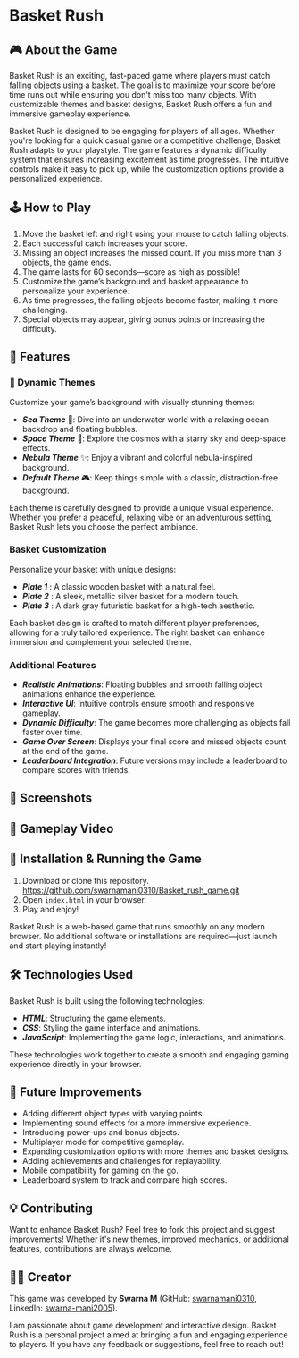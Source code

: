 # Basket Rush

## 🎮 About the Game
Basket Rush is an exciting, fast-paced game where players must catch falling objects using a basket. The goal is to maximize your score before time runs out while ensuring you don't miss too many objects. With customizable themes and basket designs, Basket Rush offers a fun and immersive gameplay experience.

Basket Rush is designed to be engaging for players of all ages. Whether you're looking for a quick casual game or a competitive challenge, Basket Rush adapts to your playstyle. The game features a dynamic difficulty system that ensures increasing excitement as time progresses. The intuitive controls make it easy to pick up, while the customization options provide a personalized experience.

## 🕹️ How to Play
1. Move the basket left and right using your mouse to catch falling objects.
2. Each successful catch increases your score.
3. Missing an object increases the missed count. If you miss more than 3 objects, the game ends.
4. The game lasts for 60 seconds—score as high as possible!
5. Customize the game’s background and basket appearance to personalize your experience.
6. As time progresses, the falling objects become faster, making it more challenging.
7. Special objects may appear, giving bonus points or increasing the difficulty.

## 🎨 Features
### 🌟 Dynamic Themes
Customize your game’s background with visually stunning themes:
- ***Sea Theme*** 🌊: Dive into an underwater world with a relaxing ocean backdrop and floating bubbles.
- ***Space Theme*** 🚀: Explore the cosmos with a starry sky and deep-space effects.
- ***Nebula Theme*** ✨: Enjoy a vibrant and colorful nebula-inspired background.
- ***Default Theme*** 🎮: Keep things simple with a classic, distraction-free background.

Each theme is carefully designed to provide a unique visual experience. Whether you prefer a peaceful, relaxing vibe or an adventurous setting, Basket Rush lets you choose the perfect ambiance.

### Basket Customization
Personalize your basket with unique designs:
- ***Plate 1*** : A classic wooden basket with a natural feel.
- ***Plate 2*** : A sleek, metallic silver basket for a modern touch.
- ***Plate 3*** : A dark gray futuristic basket for a high-tech aesthetic.

Each basket design is crafted to match different player preferences, allowing for a truly tailored experience. The right basket can enhance immersion and complement your selected theme.

### Additional Features
- ***Realistic Animations***: Floating bubbles and smooth falling object animations enhance the experience.
- ***Interactive UI***: Intuitive controls ensure smooth and responsive gameplay.
- ***Dynamic Difficulty***: The game becomes more challenging as objects fall faster over time.
- ***Game Over Screen***: Displays your final score and missed objects count at the end of the game.
- ***Leaderboard Integration***: Future versions may include a leaderboard to compare scores with friends.

## 📸 Screenshots


## 🎥 Gameplay Video


## 🚀 Installation & Running the Game
1. Download or clone this repository.
   https://github.com/swarnamani0310/Basket_rush_game.git
2. Open `index.html` in your browser.
3. Play and enjoy!

Basket Rush is a web-based game that runs smoothly on any modern browser. No additional software or installations are required—just launch and start playing instantly!

## 🛠️ Technologies Used
Basket Rush is built using the following technologies:
- ***HTML***: Structuring the game elements.
- ***CSS***: Styling the game interface and animations.
- ***JavaScript***: Implementing the game logic, interactions, and animations.

These technologies work together to create a smooth and engaging gaming experience directly in your browser.

## 🔧 Future Improvements
- Adding different object types with varying points.
- Implementing sound effects for a more immersive experience.
- Introducing power-ups and bonus objects.
- Multiplayer mode for competitive gameplay.
- Expanding customization options with more themes and basket designs.
- Adding achievements and challenges for replayability.
- Mobile compatibility for gaming on the go.
- Leaderboard system to track and compare high scores.

## 💡 Contributing
Want to enhance Basket Rush? Feel free to fork this project and suggest improvements! Whether it's new themes, improved mechanics, or additional features, contributions are always welcome.


## 👨‍💻 Creator
This game was developed by **Swarna M** (GitHub: [swarnamani0310](https://github.com/swarnamani0310), LinkedIn: [swarna-mani2005](https://www.linkedin.com/in/swarna-mani2005)).

I am passionate about game development and interactive design. Basket Rush is a personal project aimed at bringing a fun and engaging experience to players. If you have any feedback or suggestions, feel free to reach out!

